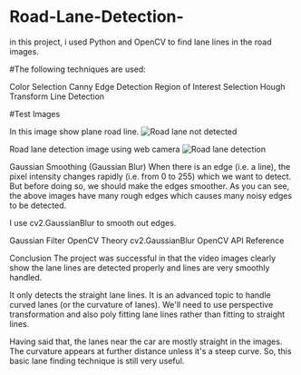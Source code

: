 # Road-Lane-Detection- 
in this project, i used Python and OpenCV to find lane lines in the road images.
 
#The following techniques are used:

 Color Selection
 Canny Edge Detection
 Region of Interest Selection
 Hough Transform Line Detection
 

 #Test Images
 
In this image show plane road line.
 ![Road lane not detected](https://user-images.githubusercontent.com/105058902/222783060-ee2e77f4-2b80-4966-944c-9a8fdde5c86a.jpeg)
 
Road lane detection image using web camera
 ![Road lane detection](https://user-images.githubusercontent.com/105058902/222783028-116686e5-9b0b-456e-b106-e24ecdb73e8b.jpeg)


Gaussian Smoothing (Gaussian Blur)
When there is an edge (i.e. a line), the pixel intensity changes rapidly (i.e. from 0 to 255) which we want to detect. But before doing so, we should make the edges smoother. As you can see, the above images have many rough edges which causes many noisy edges to be detected.

I use cv2.GaussianBlur to smooth out edges.

Gaussian Filter OpenCV Theory
cv2.GaussianBlur OpenCV API Reference

Conclusion
The project was successful in that the video images clearly show the lane lines are detected properly and lines are very smoothly handled.

It only detects the straight lane lines. It is an advanced topic to handle curved lanes (or the curvature of lanes). We'll need to use perspective transformation and also poly fitting lane lines rather than fitting to straight lines.

Having said that, the lanes near the car are mostly straight in the images. The curvature appears at further distance unless it's a steep curve. So, this basic lane finding technique is still very useful.
